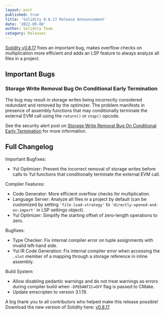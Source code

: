 ```yaml
---
layout: post
published: true
title: 'Solidity 0.8.17 Release Announcement'
date: '2022-09-08'
author: Solidity Team
category: Releases
---
```


[Solidity v0.8.17](https://github.com/ethereum/solidity/releases/tag/v0.8.17)
fixes an important bug, makes overflow checks on multiplication more efficient and adds an LSP feature to
always analyze all files in a project.

## Important Bugs

### Storage Write Removal Bug On Conditional Early Termination

The bug may result in storage writes being incorrectly considered redundant and removed by the optimizer.
The problem manifests in presence of assembly functions that may conditionally terminate the external
EVM call using the ``return()`` or ``stop()`` opcode.

See the security alert post on [Storage Write Removal Bug On Conditional Early Termination](/2022/09/08/storage-write-removal-before-conditional-termination/)
for more information.

## Full Changelog

Important Bugfixes:
 * Yul Optimizer: Prevent the incorrect removal of storage writes before calls to Yul functions that conditionally terminate the external EVM call.


Compiler Features:
 * Code Generator: More efficient overflow checks for multiplication.
 * Language Server: Analyze all files in a project by default (can be customized by setting ``'file-load-strategy'`` to ``'directly-opened-and-on-import'`` in LSP settings object).
 * Yul Optimizer: Simplify the starting offset of zero-length operations to zero.


Bugfixes:
 * Type Checker: Fix internal compiler error on tuple assignments with invalid left-hand side.
 * Yul IR Code Generation: Fix internal compiler error when accessing the ``.slot`` member of a mapping through a storage reference in inline assembly.


Build System:
 * Allow disabling pedantic warnings and do not treat warnings as errors during compiler build when ``-DPEDANTIC=OFF`` flag is passed to CMake.
 * Update emscripten to version 3.1.19.

A big thank you to all contributors who helped make this release possible!
Download the new version of Solidity here: [v0.8.17](https://github.com/ethereum/solidity/releases/tag/v0.8.17).
